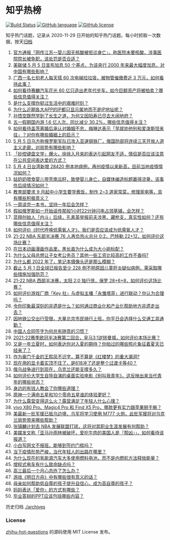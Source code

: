 # 知乎热榜
[![Build Status](https://github.com/ToWeLong/zhihu-hot-questions/workflows/CI/badge.svg)](https://github.com/ToWeLong/zhihu-hot-questions/actions)
[![GitHub language](https://img.shields.io/badge/language-golang-orange.svg)](https://golang.org/)
[![GitHub license](https://img.shields.io/github/license/ToWeLong/zhihu-hot-questions)](https://github.com/ToWeLong/zhihu-hot-questions/blob/main/LICENSE)

知乎热门话题，记录从 2020-11-29 日开始的知乎热门话题。每小时抓取一次数据，按天[归档](./archives)

<!-- BEGIN -->

1. [官方通报「网传江苏一婴儿因无核酸被拒诊身亡」，称医院未要核酸，涉事医院院长被免职，该处罚是否合适？](https://www.zhihu.com/question/531404233)
1. [美联储 5 月 5 日宣布加息 50 个基点，为该央行 2000 年来最大幅度加息，对中国有哪些影响？](https://www.zhihu.com/question/531283055)
1. [广西一名七旬老人每天搭 60 次电梯捡垃圾，被物管催缴费近 3 万元，如何看待此事？](https://www.zhihu.com/question/531332152)
1. [如何看待赛麟汽车花光 60 亿只造出老年代步车，如今巨额资产将被拍卖？哪些信息值得关注？](https://www.zhihu.com/question/531201205)
1. [是什么支撑你挺过生活中的艰难时刻？](https://www.zhihu.com/question/530102091)
1. [为什么近期各大APP的IP都只显示属地而不是IP地址呢？](https://www.zhihu.com/question/531028989)
1. [孙悟空既然学到了长生之道，为何又因阳寿已尽去大闹地府？](https://www.zhihu.com/question/34832301)
1. [五一假期国内游 1.6 亿人次，同比减少 30.2%，哪些信息值得关注？](https://www.zhihu.com/question/531345230)
1. [如何看待盖茨离婚后承认对婚姻不忠，梅琳达表示「早就劝他别和爱泼斯坦来往」？对你有哪些婚姻上的启示？](https://www.zhihu.com/question/531403104)
1. [5 月 5 日乌方称俄罗斯军队已攻入亚速钢铁厂，俄国防部将连续三天开放人道主义走廊，对局势有哪些影响？](https://www.zhihu.com/question/531404719)
1. [「妙控键盘文学」爆火，徐徐入月来的表达引起网友不适，情侣是否应该注意在公共空间表达爱的方式？](https://www.zhihu.com/question/530322672)
1. [5 月 4 日台湾新增 28420 例本地病例，再创疫情以来新高，目前当地疫情情况如何？](https://www.zhihu.com/question/531307810)
1. [姑奶奶喂食婴儿带壳南瓜籽，致使婴儿身亡，自媒体编造标题赢得流量，该事件后续情况如何？](https://www.zhihu.com/question/531342609)
1. [教育部要求 9 月起中小学生要学煮饭，制作 2~3 道家常菜，修理家电等，具有哪些积极意义？](https://www.zhihu.com/question/531443999)
1. [一周读完一本书，坚持一年后会怎样？](https://www.zhihu.com/question/528783445)
1. [假如俄罗斯如一开始谣传那般1小时22分钟闪电占领基辅，会怎样？](https://www.zhihu.com/question/526750638)
1. [蓝翔创始人「内斗」后续，孔素英举报前夫涉黑、藏枪支，真实性如何？还有哪些信息值得关注？](https://www.zhihu.com/question/531423428)
1. [如何评价《时代呼唤低需氧人才》，我们是否应该成为低需氧人才？](https://www.zhihu.com/question/531330032)
1. [21-22 NBA 东部半决赛 76 人再负热火总分 0:2，巴特勒 22+12，如何评价这场比赛？](https://www.zhihu.com/question/531403142)
1. [在日本动画漫画作品里，黑长直为什么成为大小姐标配？](https://www.zhihu.com/question/530222361)
1. [为什么父母总想让子女考公务员？其他一些工资比较高的工作不香吗?](https://www.zhihu.com/question/531129916)
1. [为什么都 2022 年了，笔记本摄像头还是那么模糊？](https://www.zhihu.com/question/530910802)
1. [截止 5 月 1 日全球已报告至少 228 例不明原因儿童肝炎疑似病例，需采取哪些措施加强防范？](https://www.zhihu.com/question/531212000)
1. [21-22 NBA 西部半决赛，太阳 2:0 独行侠，保罗 28+6+8，如何评价这场比赛？](https://www.zhihu.com/question/531411327)
1. [如何评价游戏厂商「Key 社」与虚拟主播「永雏塔菲」进行联动？你认为合理吗？](https://www.zhihu.com/question/531021466)
1. [令你印象最深刻的非遗是什么？如何通过商业化和产业化帮助地方非遗走出去？](https://www.zhihu.com/question/530660126)
1. [因地铁公交出行受限，大量北京市民骑行上班，你平日会选择什么交通工具通勤？](https://www.zhihu.com/question/531424398)
1. [中国人合同签字为何总有随意的习惯？](https://www.zhihu.com/question/530439453)
1. [2021-22赛季欧冠半决赛第二回合，皇马3:1逆转曼城，如何评价本场比赛？](https://www.zhihu.com/question/531401207)
1. [又是一年立夏时，如何表达你对入夏的期待？你拍过的哪些照片象征着夏天已经来了？](https://www.zhihu.com/question/531403304)
1. [作为豪门千金的王熙凤不识字，算不算是《红楼梦》的重大漏洞?](https://www.zhihu.com/question/529958251)
1. [现在用的显卡着实顶不住了，是618冲了还是整个过渡卡等40？](https://www.zhihu.com/question/530452535)
1. [俄乌战争进行到现在，乌克兰还能支撑多久？](https://www.zhihu.com/question/531103362)
1. [如何评价大学生自导自演的桌面实验电影《别叫我青年》，这反映出来当代青年的哪些状态？](https://www.zhihu.com/question/531290903)
1. [身边的有钱人教会了你哪些道理？](https://www.zhihu.com/question/430653175)
1. [原神一个满命五星和10个零命五星谁的体验更好？](https://www.zhihu.com/question/531398869)
1. [为什么露营变得这么火？露营满足了年轻人什么心理？](https://www.zhihu.com/question/492541701)
1. [vivo X80 Pro、Magic4 Pro 和 Find X5 Pro，哪款更有实力跟苹果掰手腕？](https://www.zhihu.com/question/530289370)
1. [美最新一批军援已抵乌边境，乌军将学习使用 M777 火炮，此批军援将对乌克兰局势带来哪些帮助？](https://www.zhihu.com/question/529005646)
1. [张镇麟计划去 NBA 发展联盟打球，这将对其职业生涯发展有何帮助？](https://www.zhihu.com/question/530928020)
1. [美媒发文称「亚马孙雨林被破坏，爱吃牛肉的美国人是『帮凶』」，如何看待该报道？](https://www.zhihu.com/question/531316128)
1. [小白写网文不报班，能够到签约门槛吗？](https://www.zhihu.com/question/531080846)
1. [当下疫情形势严峻，当代年轻人的出路在哪里？](https://www.zhihu.com/question/530605336)
1. [为什么现在的氢能源汽车大多使用燃料电池，而不是内燃机方法释放能量？](https://www.zhihu.com/question/319315800)
1. [增程式电车有什么致命缺点吗？](https://www.zhihu.com/question/513921808)
1. [高三最后一个月心态炸了怎么办？](https://www.zhihu.com/question/531279557)
1. [游戏《明日方舟》中有哪些很有意义的话？](https://www.zhihu.com/question/526277671)
1. [母亲如何帮助低自尊的孩子提升自信心，成为高自尊的孩子？](https://www.zhihu.com/question/522695956)
1. [妈妈表达「爱你」的方式有哪些？](https://www.zhihu.com/question/531417885)
1. [毕业答辩的PPT应该包括哪些内容？](https://www.zhihu.com/question/278377428)

<!-- END -->

历史归档 [./archives](./archives)


### License
[zhihu-hot-questions](https://github.com/towelong/zhihu-hot-questions) 的源码使用 MIT License 发布。